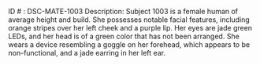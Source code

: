 ID # : DSC-MATE-1003
Description: Subject 1003 is a female human of average height and build. She possesses notable facial features, including orange stripes over her left cheek and a purple lip. Her eyes are jade green LEDs, and her head is of a green color that has not been arranged. She wears a device resembling a goggle on her forehead, which appears to be non-functional, and a jade earring in her left ear.